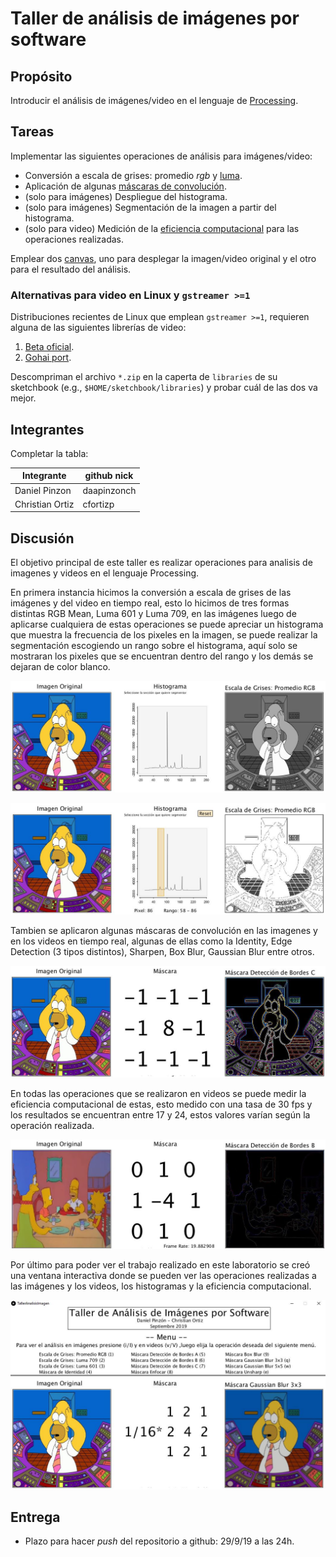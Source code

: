 # Taller de análisis de imágenes por software

## Propósito

Introducir el análisis de imágenes/video en el lenguaje de [Processing](https://processing.org/).

## Tareas

Implementar las siguientes operaciones de análisis para imágenes/video:

* Conversión a escala de grises: promedio _rgb_ y [luma](https://en.wikipedia.org/wiki/HSL_and_HSV#Disadvantages).
* Aplicación de algunas [máscaras de convolución](https://en.wikipedia.org/wiki/Kernel_(image_processing)).
* (solo para imágenes) Despliegue del histograma.
* (solo para imágenes) Segmentación de la imagen a partir del histograma.
* (solo para video) Medición de la [eficiencia computacional](https://processing.org/reference/frameRate.html) para las operaciones realizadas.

Emplear dos [canvas](https://processing.org/reference/PGraphics.html), uno para desplegar la imagen/video original y el otro para el resultado del análisis.

### Alternativas para video en Linux y `gstreamer >=1`

Distribuciones recientes de Linux que emplean `gstreamer >=1`, requieren alguna de las siguientes librerías de video:

1. [Beta oficial](https://github.com/processing/processing-video/releases).
2. [Gohai port](https://github.com/gohai/processing-video/releases/tag/v1.0.2).

Descompriman el archivo `*.zip` en la caperta de `libraries` de su sketchbook (e.g., `$HOME/sketchbook/libraries`) y probar cuál de las dos va mejor.

## Integrantes

Completar la tabla:

| Integrante      | github nick |
|-----------------|-------------|
| Daniel Pinzon   | daapinzonch |
| Christian Ortiz | cfortizp    |

## Discusión

El objetivo principal de este taller es realizar operaciones para analisis de imagenes y videos en el lenguaje Processing.

En primera instancia hicimos la conversión a escala de grises de las imágenes y del video en tiempo real, esto lo hicimos de tres formas distintas RGB Mean, Luma 601 y Luma 709, en las imágenes luego de aplicarse cualquiera de estas operaciones se puede apreciar un histograma que muestra la frecuencia de los pixeles en la imagen, se puede realizar la segmentación escogiendo un rango sobre el histograma, aquí solo se mostraran los pixeles que se encuentran dentro del rango y los demás se dejaran de color blanco.

![Escala de Grises(RGB Promedio) en Imágen. Despliegue histograma](Recursos/Escala%20de%20Grises.JPG)

![Escala de Grises(RGB Promedio) en Imágen. Segmentacion a partir de histograma](https://github.com/daapinzonch-cfortizp/ComputacionVisual/blob/master/Taller%20Analisis%20de%20Imagenes/Recursos/SegmentacionGrises.JPG)

Tambien se aplicaron algunas máscaras de convolución en las imagenes y en los videos en tiempo real, algunas de ellas como la Identity, Edge Detection (3 tipos distintos), Sharpen, Box Blur, Gaussian Blur entre otros.

![Mascara(Edge Detection) en Imágen](https://github.com/daapinzonch-cfortizp/ComputacionVisual/blob/master/Taller%20Analisis%20de%20Imagenes/Recursos/Mascara.JPG)

En todas las operaciones que se realizaron en videos se puede medir la eficiencia computacional de estas, esto medido con una tasa de 30 fps y los resultados se encuentran entre 17 y 24, estos valores varían según la operación realizada.

![Eficiencia Computacional en Video](https://github.com/daapinzonch-cfortizp/ComputacionVisual/blob/master/Taller%20Analisis%20de%20Imagenes/Recursos/FrameRate.JPG)

Por último para poder ver el trabajo realizado en este laboratorio se creó una ventana interactiva donde se pueden ver las operaciones realizadas a las imágenes y los videos, los histogramas y la eficiencia computacional. 

![Ventana Interactiva](https://github.com/daapinzonch-cfortizp/ComputacionVisual/blob/master/Taller%20Analisis%20de%20Imagenes/Recursos/Interactiva.JPG)

## Entrega

* Plazo para hacer _push_ del repositorio a github: 29/9/19 a las 24h.
